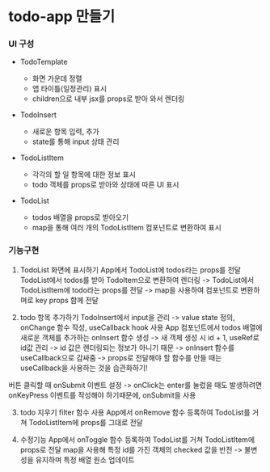 # todo-app 만들기

### UI 구성

- TodoTemplate

  - 화면 가운데 정렬
  - 앱 타이틀(일정관리) 표시
  - children으로 내부 jsx를 props로 받아 와서 렌더링

- TodoInsert

  - 새로운 항목 입력, 추가
  - state를 통해 input 상태 관리

- TodoListItem

  - 각각의 할 일 항목에 대한 정보 표시
  - todo 객체를 props로 받아와 상태에 따른 UI 표시

- TodoList
  - todos 배열을 props로 받아오기
  - map을 통해 여러 개의 TodoListItem 컴포넌트로 변환하여 표시

### 기능구현

1. TodoList 화면에 표시하기
   App에서 TodoList에 todos라는 props를 전달
   TodoList에서 todos를 받아 TodoItem으로 변환하여 렌더링
   -> TodoList에서 TodoListItem에 todo라는 props를 전달
   -> map을 사용하여 컴포넌트로 변환하며로 key props 함께 전달

2. todo 항목 추가하기
   TodoInsert에서 input을 관리 -> value state 정의, onChange 함수 작성, useCallback hook 사용
   App 컴포넌트에서 todos 배열에 새로운 객체를 추가하는 onInsert 함수 생성
   -> 새 객체 생성 시 id + 1, useRef로 id값 관리
   -> id 값은 렌더링되는 정보가 아니기 때문
   -> onInsert 함수를 useCallback으로 감싸줌
   -> props로 전달해야 할 함수를 만들 때는 useCallback을 사용하는 것을 습관화하기!

버튼 클릭할 때 onSubmit 이벤트 설정
-> onClick는 enter를 눌렀을 때도 발생하려면 onKeyPress 이벤트를 작성해야 하기때문에, onSubmit을 사용

3. todo 지우기
   filter 함수 사용
   App에서 onRemove 함수 등록하여 TodoList를 거쳐 TodoListItem에 props를 그대로 전달

4. 수정기능
   App에서 onToggle 함수 등록하여 TodoList를 거쳐 TodoListItem에 props로 전달
   map을 사용해 특정 id를 가진 객체의 checked 값을 반전
   -> 불변성을 유지하며 특정 배열 원소 업데이트
